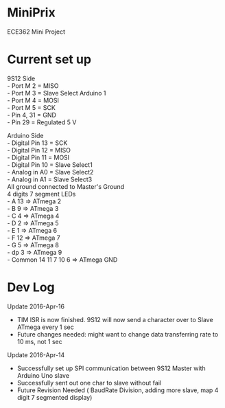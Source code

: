 # MiniPrix
ECE362 Mini Project

# Current set up

  9S12 Side <br />
    - Port M 2 = MISO <br />
    - Port M 3 = Slave Select Arduino 1 <br />
    - Port M 4 = MOSI <br />
    - Port M 5 = SCK <br />
    - Pin 4, 31 = GND <br />
    - Pin 29 = Regulated 5 V <br />
      
  Arduino Side <br />
    - Digital Pin 13 = SCK <br />
    - Digital Pin 12 = MISO <br />
    - Digital Pin 11 = MOSI <br />
    - Digital Pin 10 = Slave Select1 <br />
    - Analog in A0 = Slave Select2 <br />
    - Analog in A1 = Slave Select3 <br />
    All ground connected  to Master's Ground <br />
  4 digits 7 segment LEDs <br />
    - A 13 => ATmega 2 <br />
    - B 9 => ATmega 3 <br />
    - C 4 => ATmega 4 <br />
    - D 2 => ATmega 5 <br />
    - E 1 => ATmega 6 <br />
    - F 12 => ATmega 7 <br />
    - G 5 => ATmega 8 <br />
    - dp 3 => ATmega 9 <br />
    - Common 14 11 7 10 6 => ATmega GND <br />
    

# Dev Log
Update 2016-Apr-16 <br />
  - TIM ISR is now finished. 9S12 will now send a character over to Slave ATmega every 1 sec
  - Future changes needed: might want to change data transferring rate to 10 ms, not 1 sec
 
Update 2016-Apr-14 <br />
  - Successfully set up SPI communication between 9S12 Master with Arduino Uno slave <br />
  - Successfully sent out one char to slave without fail <br />
  - Future Revision Needed ( BaudRate Division, adding more slave, map 4 digit 7 segmented display) <br />
 
